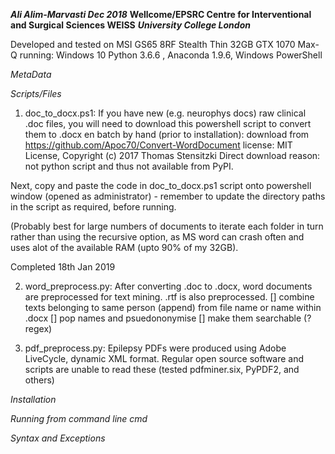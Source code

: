 ***Ali Alim-Marvasti Dec 2018***
**Wellcome/EPSRC Centre for Interventional and Surgical Sciences WEISS**
***University College London***

Developed and tested on MSI GS65 8RF Stealth Thin 32GB GTX 1070 Max-Q
running: Windows 10  Python 3.6.6 , Anaconda 1.9.6, Windows PowerShell 

 
*MetaData*

*Scripts/Files*
1. doc_to_docx.ps1:
   If you have new (e.g. neurophys docs) raw clinical .doc files, you will need to download this powershell script to convert them to .docx en batch by hand (prior to installation):
download from https://github.com/Apoc70/Convert-WordDocument
license: MIT License, Copyright (c) 2017 Thomas Stensitzki
Direct download reason: not python script and thus not available from PyPI.

Next, copy and paste the code in doc_to_docx.ps1 script onto powershell window (opened as administrator) -
remember to update the directory paths in the script as required, before running.

(Probably best for large numbers of documents to iterate each folder in turn rather than using the recursive option, as MS word can crash often and uses alot of the available RAM (upto 90% of my 32GB).

Completed 18th Jan 2019

2. word_preprocess.py:
After converting .doc to .docx, word documents are preprocessed for text mining.
.rtf is also preprocessed.
[] combine texts belonging to same person (append) from file name or name within .docx
[] pop names and psuedononymise
[] make them searchable (?regex)


3. pdf_preprocess.py:
Epilepsy PDFs were produced using Adobe LiveCycle, dynamic XML format. 
Regular open source software and scripts are unable to read these (tested pdfminer.six, PyPDF2, and others)

*Installation*


*Running from command line cmd*

*Syntax and Exceptions*
